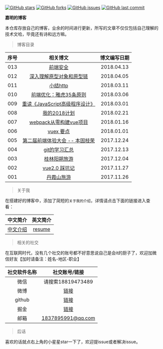 [![GitHub stars](https://img.shields.io/github/stars/reng99/reng99.github.io.svg?style=flat-square)](https://github.com/reng99/reng99.github.io/stargazers)
[![GitHub forks](https://img.shields.io/github/forks/reng99/reng99.github.io.svg?style=flat-square)](https://github.com/reng99/reng99.github.io/network)
[![GitHub issues](https://img.shields.io/github/issues/reng99/reng99.github.io.svg?style=flat-square)](https://github.com/reng99/reng99.github.io/issues)
[![GitHub last commit](https://img.shields.io/github/last-commit/google/skia.svg?style=flat-square)](https://github.com/reng99/reng99.github.io)

**嘉明的博客**

本仓库存放自己的博客，业余的时间进行更新，所写的文章不仅仅包括自己理解的技术文哈，毕竟还有诗和远方嘛。

> 博客目录

|序号|相关博文|博文编写日期|
|:-----:|:-----:|:-----:|
|013|[前端安全](http://reng99.cc/2018/04/13/frontend-security/)|2018.04.13|
|012|[深入理解原型对象和原型链](http://reng99.cc/2018/04/05/prototype-object-chain-md/)|2018.04.05|
|011|[小结http](http://reng99.cc/2018/03/11/summerize-http/)|2018.03.11|
|010|[前端优化：雅虎35条原则](http://reng99.cc/2018/03/06/frontend-optimization/)|2018.03.06|
|009|[重读《JavaScript高级程序设计》](http://reng99.cc/2018/03/01/javascript-high-level/)|2018.03.01|
|008|[我的2018计划](http://reng99.cc/2018/02/21/my-2018-plans/)|2018.02.21|
|007|[webpack从零构建vue项目](http://reng99.cc/2018/01/16/webpack-build-vue-project/)|2018.01.16|
|006|[vuex 要点](http://reng99.cc/2018/01/01/vuex/)|2018.01.01|
|005|[第二届前端体验大会 -- 本固枝荣](http://reng99.cc/2017/12/24/2ndTencent-frontend-meeting/)|2017.12.24|
|004|[git的学习汇总](http://reng99.cc/2017/12/13/git-learning/)|2017.12.13|
|003|[桂林阳朔旅游](http://reng99.cc/2017/12/04/tourist-guiLin-and-yangShuo/)|2017.12.04|
|002|[vue2.0 踩坑记](http://reng99.cc/2017/11/27/vue-attention/)|2017.11.27|
|001|[丹霞山旅游](http://reng99.cc/2017/11/26/tourist-danXia-mountain/)|2017.11.26|

> 关于我

在搭建好的博客中，添加了简短的`关于我的介绍`，详情请点击下面的链接进入查看：

|中文简介|英文简介|
|:-----:|:-----:|
|[中文介绍](http://reng99.cc/about/)|[resume](http://reng99.cc/about/english-resume.html)|

> 相关的社交

在互联网时代，没有几个社交的账号都不好意思说自己是会it的厨子了，欢迎加微信好友【加时请备注：姓名-地区-职业】

|社交软件名称|社交账号/链接|
|:-----:|:-----:|
|微信|请搜索18819473489|
|微博|[链接](https://weibo.com/reng99)|
|github|[链接](https://github.com/reng99)|
|掘金|[链接](https://juejin.im/user/5a00493f5188252c224d6475)|
|邮箱|1837895991@qq.com|

> 后话

喜欢的话就点右上角的小星星star一下了，欢迎提issue或者解决issue。



